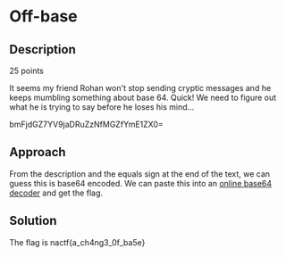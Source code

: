 # Off-base

## Description

25 points

It seems my friend Rohan won't stop sending cryptic messages and he keeps mumbling something about base 64. Quick! We need to figure out what he is trying to say before he loses his mind...

bmFjdGZ7YV9jaDRuZzNfMGZfYmE1ZX0=

## Approach

From the description and the equals sign at the end of the text, we can guess this is base64 encoded. We can paste this into an [online base64 decoder](https://www.base64decode.org/) and get the flag.

## Solution

The flag is nactf{a_ch4ng3_0f_ba5e}
